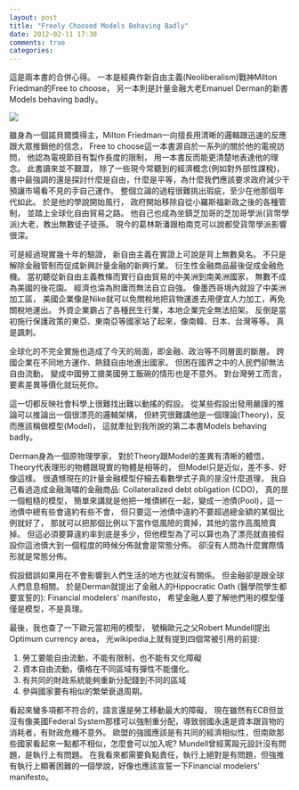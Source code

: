 ```yaml
---
layout: post
title: "Freely Choosed Models Behaving Badly"
date: 2012-02-11 17:30
comments: true
categories: 
---
```

這是兩本書的合併心得。 一本是經典作新自由主義(Neoliberalism)戰神Milton Friedman的Free to choose， 另一本則是計量金融大老Emanuel Derman的新書Models behaving badly。

![](https://cdn-images-1.medium.com/max/2400/0*fkCeTzbJtfD3CXpR.jpg)

雖身為一個諾貝爾獎得主，Milton Friedman一向擅長用清晰的邏輯跟迅速的反應跟大眾推銷他的信念， Free to choose這一本書源自於一系列的關於他的電視訪問， 他認為電視節目有製作長度的限制， 用一本書反而能更清楚地表達他的理念。 此書讀來並不艱澀， 除了一些現今常聽到的經濟概念(例如對外部性課稅)， 書中最強調的還是探討什麼是自由，什麼是平等，為什麼我們應該要求政府減少干預讓市場看不見的手自己運作。 整個立論的過程很難挑出瑕疵，至少在他那個年代如此。 於是他的學說開始風行， 政府開始移除自從小羅斯福新政之後的各種管制， 並踏上全球化自由貿易之路。 他自己也成為坐鎮芝加哥的芝加哥學派(貨幣學派)大老，教出無數徒子徒孫。 現今的葛林斯潘跟柏南克可以說都受貨幣學派影響很深。

可是經過現實幾十年的驗證， 新自由主義在實證上可說是背上無數臭名。 不只是解除金融管制而促成新興計量金融的新興行業。 衍生性金融商品最後促成金融危機。 當初聽從新自由主義教條而實行自由貿易的中美洲到南美洲國家， 無數不成為美國的後花園。 經濟也淪為附庸而無法自立自強。 像墨西哥境內就設了中美洲加工區， 美國企業像是Nike就可以免關稅地把貨物運進去用便宜人力加工，再免關稅地運出。 外資企業霸占了各種民生行業，本地企業完全無法招架。 反倒是當初施行保護政策的東亞、東南亞等國家站了起來，像南韓、日本、台灣等等。 真是諷刺。

全球化的不完全實施也造成了今天的局面，即金融、政治等不同層面的斷層。 跨國企業在不同地方運作、熱錢自由地進出國家。 但困在國界之中的人民們卻無法自由流動。 變成中國勞工搶美國勞工飯碗的情形也是不意外。 對台灣勞工而言，要素差異等價化就玩死你。

這一切都反映社會科學上很難找出難以動搖的假設。 從某些假設出發用嚴謹的推論可以推論出一個很漂亮的邏輯架構， 但終究很難講他是一個理論(Theory)，反而應該稱做模型(Model)， 這就牽扯到我所說的第二本書Models behaving badly。

Derman身為一個原物理學家， 對於Theory跟Model的差異有清晰的體悟， Theory代表理形的物體跟現實的物體是相等的， 但Model只是近似，差不多、好像這樣。 很遺憾現在的計量金融模型仔細去看數學式子真的昰沒什麼道理， 我自己看過造成金融海嘯的金融商品: Collateralized debt obligation (CDO)， 真的昰一個粗糙的模型， 簡單來講就是他把一堆債綁在一起，變成一池債(Pool)，這一池債中總有些會違約有些不會， 但只要這一池債中違約不要超過總金額的某個比例就好了， 那就可以把那個比例以下當作低風險的賣掉，其他的當作高風險賣掉。 但這必須要算違約率到底是多少，但他模型為了可以算也為了漂亮就直接假設你這池債大到一個程度的時候分佈就會是常態分佈。 卻沒有人問為什麼實際情形就是常態分佈。

假設錯誤如果用在不會影響到人們生活的地方也就沒有關係。 但金融卻是跟全球人們息息相關。 於是Derman就提出了金融人的Hippocratic Oath (醫學院學生都要宣誓的): Financial modelers' manifesto， 希望金融人要了解他們用的模型僅僅是模型，不是真理。

最後，我也查了一下歐元當初用的模型， 號稱歐元之父Robert Mundell提出Optimum currency area， 光wikipedia上就有提到四個常被引用的前提:

1. 勞工要能自由流動，不能有限制，也不能有文化障礙
2. 資本自由流動，價格在不同區域有彈性不能僵化。
3. 有共同的財政系統能夠重新分配錢到不同的區域
4. 參與國家要有相似的繁榮衰退周期。

看起來蠻多項都不符合的，語言還是勞工移動最大的障礙， 現在雖然有ECB但並沒有像美國Federal System那樣可以強制重分配，導致弱國永遠是資本跟貨物的消耗者，有財政危機不意外。 歐盟的強國應該是有共同的經濟相似性，但南歐那些國家看起來一點都不相似，怎麼會可以加入呢? Mundell曾經罵毆元設計沒有問題，是執行上有問題。 在我看來都需要負點責任，執行上絕對是有問題，但強推有執行上顯著困難的一個學說，好像也應該宣誓一下Financial modelers' manifesto。
